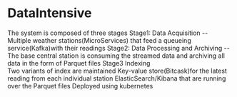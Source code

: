 # DataIntensive
The system is composed of three stages
   Stage1: Data Acquisition -- Multiple weather stations(MicroServices) that feed a queueing service(Kafka)with their readings
   Stage2: Data Processing and Archiving -- The base central station is consuming the streamed data and archiving all data in the form of Parquet files
   Stage3 Indexing  
        Two variants of index are maintained 
          Key-value store(Bitcask)for the latest reading from each individual station
          ElasticSearch/Kibana that are running over the Parquet files
 Deployed using kubernetes
 
